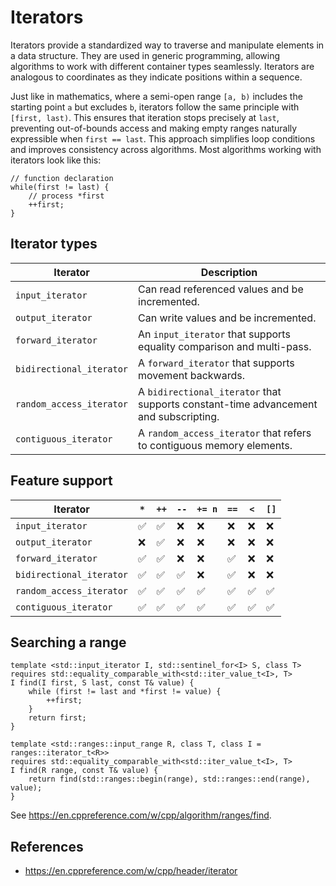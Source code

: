 # Iterators

Iterators provide a standardized way to traverse and manipulate elements in a data structure. 
They are used in generic programming, allowing algorithms to work with different container types seamlessly. 
Iterators are analogous to coordinates as they indicate positions within a sequence. 


Just like in mathematics, where a semi-open range `[a, b)` includes the starting point `a` but excludes `b`, iterators follow the same principle with `[first, last)`. 
This ensures that iteration stops precisely at `last`, preventing out-of-bounds access and making empty ranges naturally expressible when `first == last`. 
This approach simplifies loop conditions and improves consistency across algorithms. Most algorithms working with iterators look like this:
```
// function declaration
while(first != last) {
    // process *first
    ++first;
}
```

## Iterator types
| Iterator                 | Description |
|--------------------------|-------------|
| `input_iterator`         | Can read referenced values and be incremented. |
| `output_iterator`        | Can write values and be incremented. |
| `forward_iterator`       | An `input_iterator` that supports equality comparison and multi-pass. |
| `bidirectional_iterator` | A `forward_iterator` that supports movement backwards. |
| `random_access_iterator` | A `bidirectional_iterator` that supports constant-time advancement and subscripting. |
| `contiguous_iterator`    | A `random_access_iterator` that refers to contiguous memory elements. |

## Feature support

| Iterator                 | `*`  | `++` | `--`  | `+= n` | `==`  | `<`  | `[]`  |
|--------------------------|------------------|------------------|------------------|------------------------|----------------------|----------------------|----------------------|
| `input_iterator`         | ✅               | ✅               | ❌               | ❌                      | ❌                    | ❌                    | ❌                    |
| `output_iterator`        | ❌               | ✅               | ❌               | ❌                      | ❌                    | ❌                    | ❌                    |
| `forward_iterator`       | ✅               | ✅               | ❌               | ❌                      | ✅                    | ❌                    | ❌                    |
| `bidirectional_iterator` | ✅               | ✅               | ✅               | ❌                      | ✅                    | ❌                    | ❌                    |
| `random_access_iterator` | ✅               | ✅               | ✅               | ✅                      | ✅                    | ✅                    | ✅                    |
| `contiguous_iterator`    | ✅               | ✅               | ✅               | ✅                      | ✅                    | ✅                    | ✅                    |

## Searching a range
```
template <std::input_iterator I, std::sentinel_for<I> S, class T>
requires std::equality_comparable_with<std::iter_value_t<I>, T>
I find(I first, S last, const T& value) {
    while (first != last and *first != value) {
        ++first;
    }
    return first;
}

template <std::ranges::input_range R, class T, class I = ranges::iterator_t<R>>
requires std::equality_comparable_with<std::iter_value_t<I>, T>
I find(R range, const T& value) {
    return find(std::ranges::begin(range), std::ranges::end(range), value);
}
```

See https://en.cppreference.com/w/cpp/algorithm/ranges/find. 

## References
* https://en.cppreference.com/w/cpp/header/iterator
